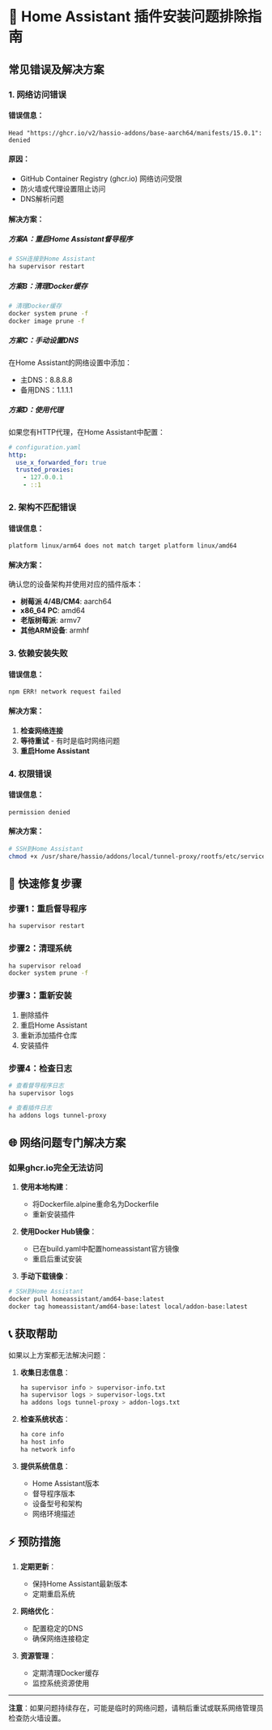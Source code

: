 # 🔧 Home Assistant 插件安装问题排除指南

## 常见错误及解决方案

### 1. 网络访问错误

#### 错误信息：
```
Head "https://ghcr.io/v2/hassio-addons/base-aarch64/manifests/15.0.1": denied
```

#### 原因：
- GitHub Container Registry (ghcr.io) 网络访问受限
- 防火墙或代理设置阻止访问
- DNS解析问题

#### 解决方案：

##### 方案A：重启Home Assistant督导程序
```bash
# SSH连接到Home Assistant
ha supervisor restart
```

##### 方案B：清理Docker缓存
```bash
# 清理Docker缓存
docker system prune -f
docker image prune -f
```

##### 方案C：手动设置DNS
在Home Assistant的网络设置中添加：
- 主DNS：8.8.8.8
- 备用DNS：1.1.1.1

##### 方案D：使用代理
如果您有HTTP代理，在Home Assistant中配置：
```yaml
# configuration.yaml
http:
  use_x_forwarded_for: true
  trusted_proxies:
    - 127.0.0.1
    - ::1
```

### 2. 架构不匹配错误

#### 错误信息：
```
platform linux/arm64 does not match target platform linux/amd64
```

#### 解决方案：
确认您的设备架构并使用对应的插件版本：

- **树莓派 4/4B/CM4**: aarch64
- **x86_64 PC**: amd64  
- **老版树莓派**: armv7
- **其他ARM设备**: armhf

### 3. 依赖安装失败

#### 错误信息：
```
npm ERR! network request failed
```

#### 解决方案：
1. **检查网络连接**
2. **等待重试** - 有时是临时网络问题
3. **重启Home Assistant**

### 4. 权限错误

#### 错误信息：
```
permission denied
```

#### 解决方案：
```bash
# SSH到Home Assistant
chmod +x /usr/share/hassio/addons/local/tunnel-proxy/rootfs/etc/services.d/tunnel-proxy/run
```

## 🚀 快速修复步骤

### 步骤1：重启督导程序
```bash
ha supervisor restart
```

### 步骤2：清理系统
```bash
ha supervisor reload
docker system prune -f
```

### 步骤3：重新安装
1. 删除插件
2. 重启Home Assistant
3. 重新添加插件仓库
4. 安装插件

### 步骤4：检查日志
```bash
# 查看督导程序日志
ha supervisor logs

# 查看插件日志  
ha addons logs tunnel-proxy
```

## 🌐 网络问题专门解决方案

### 如果ghcr.io完全无法访问

1. **使用本地构建**：
   - 将Dockerfile.alpine重命名为Dockerfile
   - 重新安装插件

2. **使用Docker Hub镜像**：
   - 已在build.yaml中配置homeassistant官方镜像
   - 重启后重试安装

3. **手动下载镜像**：
```bash
# SSH到Home Assistant
docker pull homeassistant/amd64-base:latest
docker tag homeassistant/amd64-base:latest local/addon-base:latest
```

## 📞 获取帮助

如果以上方案都无法解决问题：

1. **收集日志信息**：
   ```bash
   ha supervisor info > supervisor-info.txt
   ha supervisor logs > supervisor-logs.txt
   ha addons logs tunnel-proxy > addon-logs.txt
   ```

2. **检查系统状态**：
   ```bash
   ha core info
   ha host info
   ha network info
   ```

3. **提供系统信息**：
   - Home Assistant版本
   - 督导程序版本
   - 设备型号和架构
   - 网络环境描述

## ⚡ 预防措施

1. **定期更新**：
   - 保持Home Assistant最新版本
   - 定期重启系统

2. **网络优化**：
   - 配置稳定的DNS
   - 确保网络连接稳定

3. **资源管理**：
   - 定期清理Docker缓存
   - 监控系统资源使用

---

**注意**：如果问题持续存在，可能是临时的网络问题，请稍后重试或联系网络管理员检查防火墙设置。

